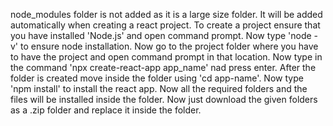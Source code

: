 node_modules folder is not added as it is a large size folder.
It will be added automatically when creating a react project.
To create a project ensure that you have installed 'Node.js' and open command prompt.
Now type 'node -v' to ensure node installation.
Now go to the project folder where you have to have the project and open command prompt in that location.
Now type in the command 'npx create-react-app app_name' nad press enter. 
After the folder is created move inside the folder using 'cd app-name'.
Now type 'npm install' to install the react app.
Now all the required folders and the files will be installed inside the folder.
Now just download the given folders as a .zip folder and replace it inside the folder.
